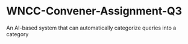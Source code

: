 # WNCC-Convener-Assignment-Q3
An AI-based system that can automatically categorize queries into a category
